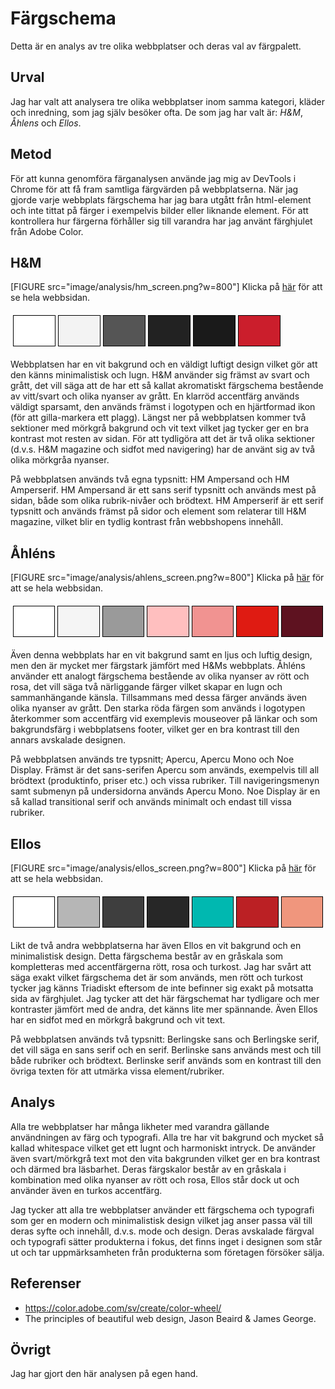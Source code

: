 ---
---
Färgschema
=======================

Detta är en analys av tre olika webbplatser och deras val av färgpalett.


Urval
-----------------------

Jag har valt att analysera tre olika webbplatser inom samma kategori, kläder och inredning, som jag själv besöker ofta. De som jag har valt är: _H&M_, _Åhlens_ och _Ellos_.


Metod
-----------------------

För att kunna genomföra färganalysen använde jag mig av DevTools i Chrome för att få fram samtliga färgvärden på webbplatserna. När jag gjorde varje webbplats färgschema har jag bara utgått från html-element och inte tittat på färger i exempelvis bilder eller liknande element. För att kontrollera hur färgerna förhåller sig till varandra har jag använt färghjulet från Adobe Color.


H&M
-----------------------
[FIGURE src="image/analysis/hm_screen.png?w=800"]
Klicka på [här](img/analysis/hm_1200.png) för att se hela webbsidan.

<table style="border-spacing: 4px; border-collapse: separate">
<tr>
<td style="height: 50px; width: 50px; border: 1px solid black; background-color: #fff">
<td style="height: 50px; width: 50px; border: 1px solid black; background-color: #f3f3f3">
<td style="height: 50px; width: 50px; border: 1px solid black; background-color: #555">
<td style="height: 50px; width: 50px; border: 1px solid black; background-color: #222">
<td style="height: 50px; width: 50px; border: 1px solid black; background-color: #1a1a1a">
<td style="height: 50px; width: 50px; border: 1px solid black; background-color: #cb1e2c">
</tr>
</table>

Webbplatsen har en vit bakgrund och en väldigt luftigt design vilket gör att den känns minimalistisk och lugn. H&M använder sig främst av svart och grått, det vill säga att de har ett så kallat akromatiskt färgschema bestående av vitt/svart och olika nyanser av grått. En klarröd accentfärg används väldigt sparsamt, den används främst i logotypen och en hjärtformad ikon (för att gilla-markera ett plagg). Längst ner på webbplatsen kommer två sektioner med mörkgrå bakgrund och vit text vilket jag tycker ger en bra kontrast mot resten av sidan. För att tydligöra att det är två olika sektioner (d.v.s. H&M magazine och sidfot med navigering) har de använt sig av två olika mörkgråa nyanser.

På webbplatsen används två egna typsnitt: HM Ampersand och HM Amperserif. HM Ampersand är ett sans serif typsnitt och används mest på sidan, både som olika rubrik-nivåer och brödtext. HM Amperserif är ett serif typsnitt och används främst på sidor och element som relaterar till H&M magazine, vilket blir en tydlig kontrast från webbshopens innehåll.


Åhléns
-----------------------
[FIGURE src="image/analysis/ahlens_screen.png?w=800"]
Klicka på [här](img/analysis/ahlens_1200.png) för att se hela webbsidan.

<table style="border-spacing: 4px; border-collapse: separate">
<tr>
<td style="height: 50px; width: 50px; border: 1px solid black; background-color: #fff">
<td style="height: 50px; width: 50px; border: 1px solid black; background-color: #f5f5f5">
<td style="height: 50px; width: 50px; border: 1px solid black; background-color: #9a9a9a">
<td style="height: 50px; width: 50px; border: 1px solid black; background-color: #ffbfbf">
<td style="height: 50px; width: 50px; border: 1px solid black; background-color: #f19391">
<td style="height: 50px; width: 50px; border: 1px solid black; background-color: #df1b12">
<td style="height: 50px; width: 50px; border: 1px solid black; background-color: #5e1220">
</tr>
</table>

Även denna webbplats har en vit bakgrund samt en ljus och luftig design, men den är mycket mer färgstark jämfört med H&Ms webbplats. Åhléns använder ett analogt färgschema bestående av olika nyanser av rött och rosa, det vill säga två närliggande färger vilket skapar en lugn och sammanhängande känsla. Tillsammans med dessa färger används även olika nyanser av grått. Den starka röda färgen som används i logotypen återkommer som accentfärg vid exemplevis mouseover på länkar och som bakgrundsfärg i webbplatsens footer, vilket ger en bra kontrast till den annars avskalade designen.

På webbplatsen används tre typsnitt; Apercu, Apercu Mono och Noe Display. Främst är det sans-serifen Apercu som används, exempelvis till all brödtext (produktinfo, priser etc.) och vissa rubriker. Till navigeringsmenyn samt submenyn på undersidorna används Apercu Mono. Noe Display är en så kallad transitional serif och används minimalt och endast till vissa rubriker.


Ellos
-----------------------
[FIGURE src="image/analysis/ellos_screen.png?w=800"]
Klicka på [här](img/analysis/ellos_1200.png) för att se hela webbsidan.

<table style="border-spacing: 4px; border-collapse: separate">
<tr>
<td style="height: 50px; width: 50px; border: 1px solid black; background-color: #fff">
<td style="height: 50px; width: 50px; border: 1px solid black; background-color: #b6b6b6">
<td style="height: 50px; width: 50px; border: 1px solid black; background-color: #3e3e3e">
<td style="height: 50px; width: 50px; border: 1px solid black; background-color: #272727">
<td style="height: 50px; width: 50px; border: 1px solid black; background-color: #00b8b0">
<td style="height: 50px; width: 50px; border: 1px solid black; background-color: #bb2024">
<td style="height: 50px; width: 50px; border: 1px solid black; background-color: #f0967d">

</tr>
</table>

Likt de två andra webbplatserna har även Ellos en vit bakgrund och en minimalistisk design. Detta färgschema består av en gråskala som kompletteras med accentfärgerna rött, rosa och turkost. Jag har svårt att säga exakt vilket färgschema det är som används, men rött och turkost tycker jag känns Triadiskt eftersom de inte befinner sig exakt på motsatta sida av färghjulet. Jag tycker att det här färgschemat har tydligare och mer kontraster jämfört med de andra, det känns lite mer spännande. Även Ellos har en sidfot med en mörkgrå bakgrund och vit text.

På webbplatsen används två typsnitt: Berlingske sans och Berlingske serif, det vill säga en sans serif och en serif. Berlinske sans används mest och till både rubriker och brödtext. Berlinske serif  används som en kontrast till den övriga texten för att utmärka vissa element/rubriker.

Analys
-----------------------

Alla tre webbplatser har många likheter med varandra gällande användningen av färg och typografi. Alla tre har vit bakgrund och mycket så kallad whitespace vilket get ett lugnt och harmoniskt intryck. De använder även svart/mörkgrå text mot den vita bakgrunden vilket ger en bra kontrast och därmed bra läsbarhet. Deras färgskalor består av en gråskala i kombination med olika nyanser av rött och rosa, Ellos står dock ut och använder även en turkos accentfärg.

Jag tycker att alla tre webbplatser använder ett färgschema och typografi som ger en modern och minimalistisk design vilket jag anser passa väl till deras syfte och innehåll, d.v.s. mode och design. Deras avskalade färgval och typografi sätter produkterna i fokus, det finns inget i designen som står ut och tar uppmärksamheten från produkterna som företagen försöker sälja.


Referenser
-----------------------
* https://color.adobe.com/sv/create/color-wheel/
* The principles of beautiful web design, Jason Beaird & James George.

Övrigt
-----------------------

Jag har gjort den här analysen på egen hand.
